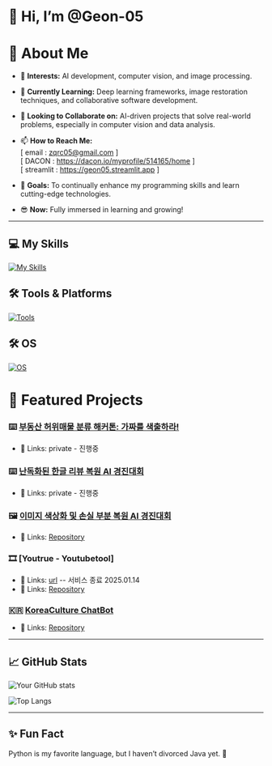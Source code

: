 # 👋 Hi, I’m @Geon-05

# 🌟 About Me
- 👀 **Interests:** AI development, computer vision, and image processing.  
- 🌱 **Currently Learning:** Deep learning frameworks, image restoration techniques, and collaborative software development.  
- 💞️ **Looking to Collaborate on:** AI-driven projects that solve real-world problems, especially in computer vision and data analysis.  
- 📫 **How to Reach Me:**  
  [ email : zqrc05@gmail.com ]  
  [ DACON : https://dacon.io/myprofile/514165/home ]  
  [ streamlit : https://geon05.streamlit.app ]  
  
- 🚀 **Goals:** To continually enhance my programming skills and learn cutting-edge technologies.
- 😎 **Now:** Fully immersed in learning and growing!  
---
## 💻 My Skills  
[![My Skills](https://skillicons.dev/icons?i=python,pytorch,tensorflow,css,html,vue,js,flask&theme=light)](https://skillicons.dev)  

## 🛠️ Tools & Platforms  
[![Tools](https://skillicons.dev/icons?i=git,github,gcp,aws,vscode,notion&theme=light)](https://skillicons.dev)  

## 🛠️ OS 
[![OS](https://skillicons.dev/icons?i=windows,ubuntu&theme=light)](https://skillicons.dev)  


# 📂 Featured Projects
### ⌨️ [부동산 허위매물 분류 해커톤: 가짜를 색출하라!](https://dacon.io/competitions/official/236439/overview/description)  
- 🔗 Links: private - 진행중  

### ⌨️ [난독화된 한글 리뷰 복원 AI 경진대회](https://dacon.io/competitions/official/236446/overview/description)  
- 🔗 Links: private - 진행중  

### 🖼️ [이미지 색상화 및 손실 부분 복원 AI 경진대회](https://dacon.io/competitions/official/236420/overview/description)
- 🔗 Links: [Repository](https://github.com/Geon-05/dacon_image)

### 🎞️ [Youtrue - Youtubetool]
- 🔗 Links: [url](https://youtrue.duckdns.org) -- 서비스 종료 2025.01.14
- 🔗 Links: [Repository](https://github.com/Geon-05/Youtrue_c)
  
### 🇰🇷 [KoreaCulture ChatBot](https://github.com/yourusername/project-repo)
- 🔗 Links: [Repository](https://github.com/Geon-05/koreaculture_project01)

---

## 📈 GitHub Stats
![Your GitHub stats](https://github-readme-stats.vercel.app/api?username=Geon-05&show_icons=true&theme=radical)

![Top Langs](https://github-readme-stats.vercel.app/api/top-langs/?username=Geon-05&layout=compact&theme=radical)

---

## ✨ Fun Fact
Python is my favorite language, but I haven’t divorced Java yet. 🤝
